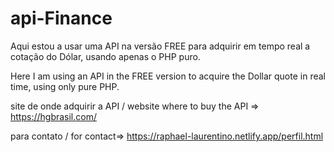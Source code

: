 # api-Finance
Aqui estou a usar uma API na versão FREE para adquirir em tempo real a cotação do Dólar,
usando apenas o PHP puro.

Here I am using an API in the FREE version to acquire the Dollar quote in real time,
using only pure PHP.

site de onde adquirir a API / 
website where to buy the API => https://hgbrasil.com/

para contato / 
for contact=> https://raphael-laurentino.netlify.app/perfil.html
